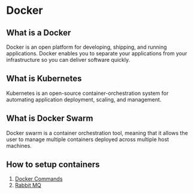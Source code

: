 # Docker

## What is a Docker
Docker is an open platform for developing, shipping, and running applications. Docker enables you to separate your applications from your infrastructure so you can deliver software quickly.

## What is Kubernetes
Kubernetes is an open-source container-orchestration system for automating application deployment, scaling, and management.

## What is Docker Swarm
Docker swarm is a container orchestration tool, meaning that it allows the user to manage multiple containers deployed across multiple host machines.

## How to setup containers
1. [Docker Commands](./DockerCommands.md)
1. [Rabbit MQ](./RabbitMQ.md)